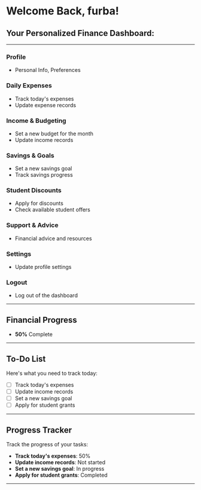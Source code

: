 # Welcome Back, furba!

## Your Personalized Finance Dashboard:

---

### **Profile**  
- Personal Info, Preferences

### **Daily Expenses**  
- Track today's expenses  
- Update expense records  

### **Income & Budgeting**  
- Set a new budget for the month  
- Update income records  

### **Savings & Goals**  
- Set a new savings goal  
- Track savings progress  

### **Student Discounts**  
- Apply for discounts  
- Check available student offers  

### **Support & Advice**  
- Financial advice and resources  

### **Settings**  
- Update profile settings  

### **Logout**  
- Log out of the dashboard  

---

## **Financial Progress**  
- **50%** Complete  

---

## **To-Do List**  
Here's what you need to track today:

- [ ] Track today's expenses  
- [ ] Update income records  
- [ ] Set a new savings goal  
- [ ] Apply for student grants  

---

## **Progress Tracker**  
Track the progress of your tasks:

- **Track today's expenses**: 50%  
- **Update income records**: Not started  
- **Set a new savings goal**: In progress  
- **Apply for student grants**: Completed  

---

